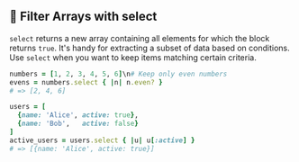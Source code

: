 ## 🔎 Filter Arrays with select
`select` returns a new array containing all elements for which the block returns `true`. It's handy for extracting a subset of data based on conditions. Use `select` when you want to keep items matching certain criteria.

```ruby
numbers = [1, 2, 3, 4, 5, 6]\n# Keep only even numbers
evens = numbers.select { |n| n.even? }
# => [2, 4, 6]

users = [
  {name: 'Alice', active: true},
  {name: 'Bob',   active: false}
]
active_users = users.select { |u| u[:active] }
# => [{name: 'Alice', active: true}]
```